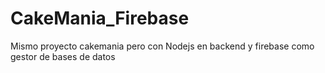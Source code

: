 # CakeMania_Firebase
Mismo proyecto cakemania pero con Nodejs en backend y firebase como gestor de bases de datos

